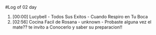 #Log of 02 day

1. [00:00] Lucybell - Todos Sus Exitos - Cuando Respiro en Tu Boca
1. [02:56] Cocina Facil de Rosana - unknown - Probaste alguna vez el mate?? te invito a Conocerlo y saber su preparacion!!
